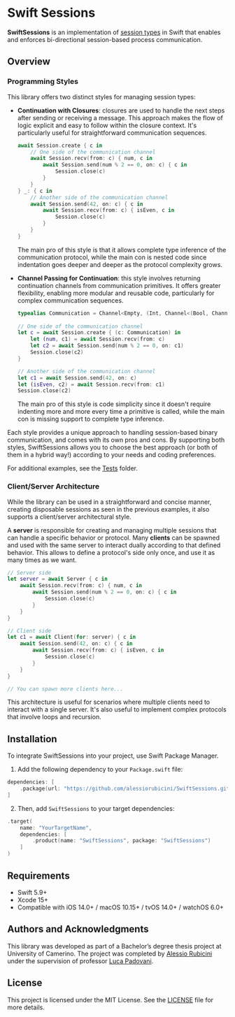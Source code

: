 # Swift Sessions

**SwiftSessions** is an implementation of [session types](https://en.wikipedia.org/wiki/Session_type) in Swift that enables and enforces bi-directional session-based process communication.

## Overview

### Programming Styles
This library offers two distinct styles for managing session types:
- **Continuation with Closures**: closures are used to handle the next steps after sending or receiving a message. This approach makes the flow of logic explicit and easy to follow within the closure context. It's particularly useful for straightforward communication sequences. 
    
    ```swift
    await Session.create { c in
        // One side of the communication channel
        await Session.recv(from: c) { num, c in
            await Session.send(num % 2 == 0, on: c) { c in
                Session.close(c)
            }
        }
    } _: { c in
        // Another side of the communication channel
        await Session.send(42, on: c) { c in
            await Session.recv(from: c) { isEven, c in
                Session.close(c)
            }
        }   
    }
    ```
    
    The main pro of this style is that it allows complete type inference of the communication protocol, while the main con is nested code since indentation goes deeper and deeper as the protocol complexity grows.
    
- **Channel Passing for Continuation**: this style involves returning continuation channels from communication primitives. It offers greater flexibility, enabling more modular and reusable code, particularly for complex communication sequences.

    ```swift
    typealias Communication = Channel<Empty, (Int, Channel<(Bool, Channel<Empty, Empty>), Empty>)>
        
    // One side of the communication channel
    let c = await Session.create { (c: Communication) in
        let (num, c1) = await Session.recv(from: c)
        let c2 = await Session.send(num % 2 == 0, on: c1)
        Session.close(c2)
    }

    // Another side of the communication channel
    let c1 = await Session.send(42, on: c)
    let (isEven, c2) = await Session.recv(from: c1)
    Session.close(c2)
    ```
    
    The main pro of this style is code simplicity since it doesn't require indenting more and more every time a primitive is called, while the main con is missing support to complete type inference.

 Each style provides a unique approach to handling session-based binary communication, and comes with its own pros and cons. By supporting both styles, SwiftSessions allows you to choose the best approach (or both of them in a hybrid way!) according to your needs and coding preferences.
 
 For additional examples, see the [Tests](Tests) folder.
 
### Client/Server Architecture

While the library can be used in a straightforward and concise manner, creating disposable sessions as seen in the previous examples, it also supports a client/server architectural style.

A **server** is responsible for creating and managing multiple sessions that can handle a specific behavior or protocol. Many **clients** can be spawned and used with the same server to interact dually according to that defined behavior. This allows to define a protocol's side only once, and use it as many times as we want.

```swift
// Server side
let server = await Server { c in
    await Session.recv(from: c) { num, c in
        await Session.send(num % 2 == 0, on: c) { c in
            Session.close(c)
        }
    }
}

// Client side
let c1 = await Client(for: server) { c in
    await Session.send(42, on: c) { c in
        await Session.recv(from: c) { isEven, c in
            Session.close(c)
        }
    }
}

// You can spawn more clients here...
```
    
This architecture is useful for scenarios where multiple clients need to interact with a single server. It's also useful to implement complex protocols that involve loops and recursion.

## Installation

To integrate SwiftSessions into your project, use Swift Package Manager. 

1. Add the following dependency to your `Package.swift` file:

```swift
dependencies: [
    .package(url: "https://github.com/alessiorubicini/SwiftSessions.git", .upToNextMajor(from: "1.0.0"))
]
```

2. Then, add `SwiftSessions` to your target dependencies:

```swift
.target(
    name: "YourTargetName",
    dependencies: [
        .product(name: "SwiftSessions", package: "SwiftSessions")
    ]
)

```

## Requirements

- Swift 5.9+
- Xcode 15+
- Compatible with iOS 14.0+ / macOS 10.15+ / tvOS 14.0+ / watchOS 6.0+

## Authors and Acknowledgments

This library was developed as part of a Bachelor’s degree thesis project at University of Camerino. The project was completed by [Alessio Rubicini](https://github.com/alessiorubicini) under the supervision of professor [Luca Padovani](https://github.com/boystrange).

## License

This project is licensed under the MIT License. See the [LICENSE](LICENSE) file for more details.

